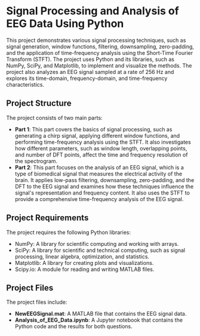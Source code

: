 # Signal Processing and Analysis of EEG Data Using Python

This project demonstrates various signal processing techniques, such as signal generation, window functions, filtering, downsampling, zero-padding, and the application of time-frequency analysis using the Short-Time Fourier Transform (STFT). The project uses Python and its libraries, such as NumPy, SciPy, and Matplotlib, to implement and visualize the methods. The project also analyzes an EEG signal sampled at a rate of 256 Hz and explores its time-domain, frequency-domain, and time-frequency characteristics.

## Project Structure

The project consists of two main parts:

- **Part 1**: This part covers the basics of signal processing, such as generating a chirp signal, applying different window functions, and performing time-frequency analysis using the STFT. It also investigates how different parameters, such as window length, overlapping points, and number of DFT points, affect the time and frequency resolution of the spectrogram.
- **Part 2**: This part focuses on the analysis of an EEG signal, which is a type of biomedical signal that measures the electrical activity of the brain. It applies low-pass filtering, downsampling, zero-padding, and the DFT to the EEG signal and examines how these techniques influence the signal's representation and frequency content. It also uses the STFT to provide a comprehensive time-frequency analysis of the EEG signal.

## Project Requirements

The project requires the following Python libraries:

- NumPy: A library for scientific computing and working with arrays.
- SciPy: A library for scientific and technical computing, such as signal processing, linear algebra, optimization, and statistics.
- Matplotlib: A library for creating plots and visualizations.
- Scipy.io: A module for reading and writing MATLAB files.

## Project Files

The project files include:

- **NewEEGSignal.mat**: A MATLAB file that contains the EEG signal data.
- **Analysis_of_EEG_Data.ipynb**: A Jupyter notebook that contains the Python code and the results for both questions.
